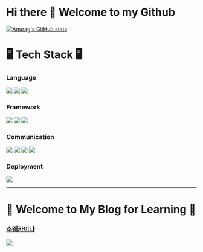 # Hi there 👋 Welcome to my Github
<!---
kangdy25/kangdy25 is a ✨ special ✨ repository because its `README.md` (this file) appears on your GitHub profile.
You can click the Preview link to take a look at your changes.
--->

[![Anurag's GitHub stats](https://github-readme-stats.vercel.app/api?username=kangdy25&theme=tokyonight)](https://github.com/anuraghazra/github-readme-stats)
# 🖥️ Tech Stack 🖥️
### Language
<span><img src = "https://img.shields.io/badge/html5-%23E34F26.svg?style=for-the-badge&logo=html5&logoColor=white"> </span> 
<span><img src = "https://img.shields.io/badge/css3-%231572B6.svg?style=for-the-badge&logo=css3&logoColor=white"> </span> 
<span><img src = "https://img.shields.io/badge/javascript-%23323330.svg?style=for-the-badge&logo=javascript&logoColor=%23F7DF1E"> </span> 
### Framework
<span><img src = "https://img.shields.io/badge/SASS-hotpink.svg?style=for-the-badge&logo=SASS&logoColor=white"> </span> 
<span><img src = "https://img.shields.io/badge/node.js-6DA55F?style=for-the-badge&logo=node.js&logoColor=white"> </span> 
<span><img src = "https://img.shields.io/badge/react-%2320232a.svg?style=for-the-badge&logo=react&logoColor=%2361DAFB"> </span> 

### Communication
<span><img src = "https://img.shields.io/badge/git-%23F05033.svg?style=for-the-badge&logo=git&logoColor=white"> </span> 
<span><img src = "https://img.shields.io/badge/Notion-%23000000.svg?style=for-the-badge&logo=notion&logoColor=white"> </span>
<span><img src = "https://img.shields.io/badge/figma-%23F24E1E.svg?style=for-the-badge&logo=figma&logoColor=white"> </span>
<span><img src = "https://img.shields.io/badge/markdown-%23000000.svg?style=for-the-badge&logo=markdown&logoColor=white"> </span>


### Deployment
<span><img src = "https://img.shields.io/badge/netlify-%23000000.svg?style=for-the-badge&logo=netlify&logoColor=#00C7B7"> </span>  

* * *
# 📜 Welcome to My Blog for Learning 📜
### **[소웨카이나](https://kangdy25.tistory.com/)** 
<img src="https://user-images.githubusercontent.com/58673491/233769552-f76b94af-9d1c-4d25-bfca-7c4902a09792.PNG"/>


